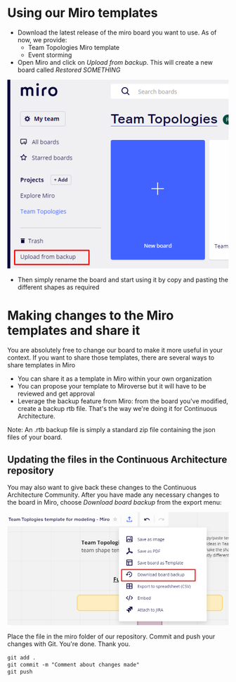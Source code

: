 # Using our Miro templates

- Download the latest release of the miro board you want to use. As of now, we provide:
  - Team Topologies Miro template
  - Event storming
- Open Miro and click on *Upload from backup*. This will create a new board called *Restored SOMETHING*

![Screenshot of Restoring a Miro backup](Restoring%20a%20miro%20backup.png)

- Then simply rename the board and start using it by copy and pasting the different shapes as required

# Making changes to the Miro templates and share it

You are absolutely free to change our board to make it more useful in your context. If you want to share those templates, there are several ways to share templates in Miro
* You can share it as a template in Miro within your own organization
* You can propose your template to Miroverse but it will have to be reviewed and get approval
* Leverage the backup feature from Miro: from the board you've modified, create a backup rtb file. That's the way we're doing it for Continuous Architecture.

Note: An .rtb backup file is simply a standard zip file containing the json files of your board. 

## Updating the  files in the Continuous Architecture repository

You may also want to give back these changes to the Continuous Architecture Community. After you have made any necessary changes to the board in Miro, choose _Download board backup_ from the export menu:

![Screenshot of Exporting a Miro backup](Exporting%20a%20miro%20backup.png)

Place the file in the miro folder of our repository. Commit and push your changes with Git. You're done. Thank you.

```
git add .
git commit -m "Comment about changes made"
git push
```